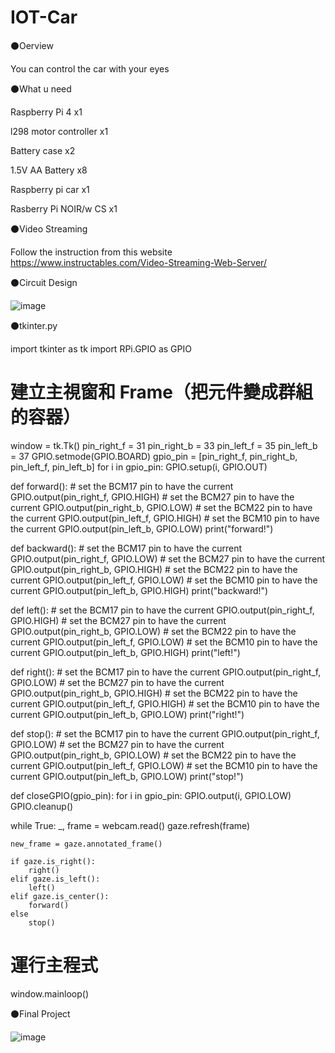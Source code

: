 # IOT-Car
⚫Oerview

  You can control the car with your eyes
  
⚫What u need

  Raspberry Pi 4 x1
  
  l298 motor controller x1
  
  Battery case x2
 
  1.5V AA Battery x8
  
  Raspberry pi car x1
  
  Rasberry Pi NOIR/w CS x1
  
⚫Video Streaming

  Follow the instruction from this website https://www.instructables.com/Video-Streaming-Web-Server/
  
⚫Circuit Design

   ![image](https://github.com/AirusIan/IOT-Tkinter-Button-Car/blob/main/IOT.png)
   
⚫tkinter.py

import tkinter as tk
import RPi.GPIO as GPIO
# 建立主視窗和 Frame（把元件變成群組的容器）
window = tk.Tk()
pin_right_f = 31
pin_right_b = 33
pin_left_f = 35
pin_left_b = 37
GPIO.setmode(GPIO.BOARD)
gpio_pin = [pin_right_f, pin_right_b, pin_left_f, pin_left_b]
for i in gpio_pin:
    GPIO.setup(i, GPIO.OUT)

def forward():
    # set the BCM17 pin to have the current
    GPIO.output(pin_right_f, GPIO.HIGH)
    # set the BCM27 pin to have the current
    GPIO.output(pin_right_b, GPIO.LOW)
    # set the BCM22 pin to have the current
    GPIO.output(pin_left_f, GPIO.HIGH)
    # set the BCM10 pin to have the current
    GPIO.output(pin_left_b, GPIO.LOW)
    print("forward!")

def backward():
    # set the BCM17 pin to have the current
    GPIO.output(pin_right_f, GPIO.LOW)
    # set the BCM27 pin to have the current
    GPIO.output(pin_right_b, GPIO.HIGH)
    # set the BCM22 pin to have the current
    GPIO.output(pin_left_f, GPIO.LOW)
    # set the BCM10 pin to have the current
    GPIO.output(pin_left_b, GPIO.HIGH)
    print("backward!")

def left():
    # set the BCM17 pin to have the current
    GPIO.output(pin_right_f, GPIO.HIGH)
    # set the BCM27 pin to have the current
    GPIO.output(pin_right_b, GPIO.LOW)
    # set the BCM22 pin to have the current
    GPIO.output(pin_left_f, GPIO.LOW)
    # set the BCM10 pin to have the current
    GPIO.output(pin_left_b, GPIO.HIGH)
    print("left!")

def right():
    # set the BCM17 pin to have the current
    GPIO.output(pin_right_f, GPIO.LOW)
    # set the BCM27 pin to have the current
    GPIO.output(pin_right_b, GPIO.HIGH)
    # set the BCM22 pin to have the current
    GPIO.output(pin_left_f, GPIO.HIGH)
    # set the BCM10 pin to have the current
    GPIO.output(pin_left_b, GPIO.LOW)
    print("right!")

def stop():
    # set the BCM17 pin to have the current
    GPIO.output(pin_right_f, GPIO.LOW)
    # set the BCM27 pin to have the current
    GPIO.output(pin_right_b, GPIO.LOW)
    # set the BCM22 pin to have the current
    GPIO.output(pin_left_f, GPIO.LOW)
    # set the BCM10 pin to have the current
    GPIO.output(pin_left_b, GPIO.LOW)
    print("stop!")

def closeGPIO(gpio_pin):
    for i in gpio_pin:
        GPIO.output(i, GPIO.LOW)
    GPIO.cleanup()




while True:
    _, frame = webcam.read()
    gaze.refresh(frame)

    new_frame = gaze.annotated_frame()

    if gaze.is_right():
        right()
    elif gaze.is_left():
        left()
    elif gaze.is_center():
        forward()
    else
        stop()




# 運行主程式

window.mainloop()

⚫Final Project

![image](https://github.com/AirusIan/IOT-Tkinter-Button-Car/blob/main/S__14319686.jpg)

